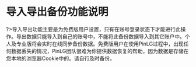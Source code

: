 # 导入导出备份功能说明

?>导入导出功能主要是为免费版用户设置，只有在账号登录状态下才能进行此操作。导出数据只能导入到自己的账号中，不能将此备份数据导入到其它账户中。个人及专业版将会实时在线同步备份数据。免费版用户在使用PinLG过程中，出现任何数据丢失的情况，PinLG团队很难为你提供数据恢复的帮助，因为数据是存储在您本地的浏览器Cookie中的。请自行及时备份。

